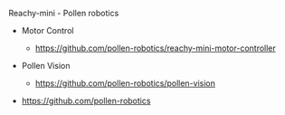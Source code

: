 Reachy-mini  - Pollen robotics

- Motor Control
  - https://github.com/pollen-robotics/reachy-mini-motor-controller

- Pollen Vision
  - https://github.com/pollen-robotics/pollen-vision

- https://github.com/pollen-robotics